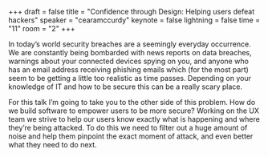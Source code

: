 +++
draft = false
title = "Confidence through Design: Helping users defeat hackers"
speaker = "cearamccurdy"
keynote = false
lightning = false
time = "11"
room = "2"
+++

In today’s world security breaches are a seemingly everyday occurrence. We are constantly being bombarded with news reports on data breaches, warnings about your connected devices spying on you, and anyone who has an email address receiving phishing emails which (for the most part) seem to be getting a little too realistic as time passes. Depending on your knowledge of IT and how to be secure this can be a really scary place.

For this talk I’m going to take you to the other side of this problem. How do we build software to empower users to be more secure? Working on the UX team we strive to help our users know exactly what is happening and where they’re being attacked. To do this we need to filter out a huge amount of noise and help them pinpoint the exact moment of attack, and even better what they need to do next.